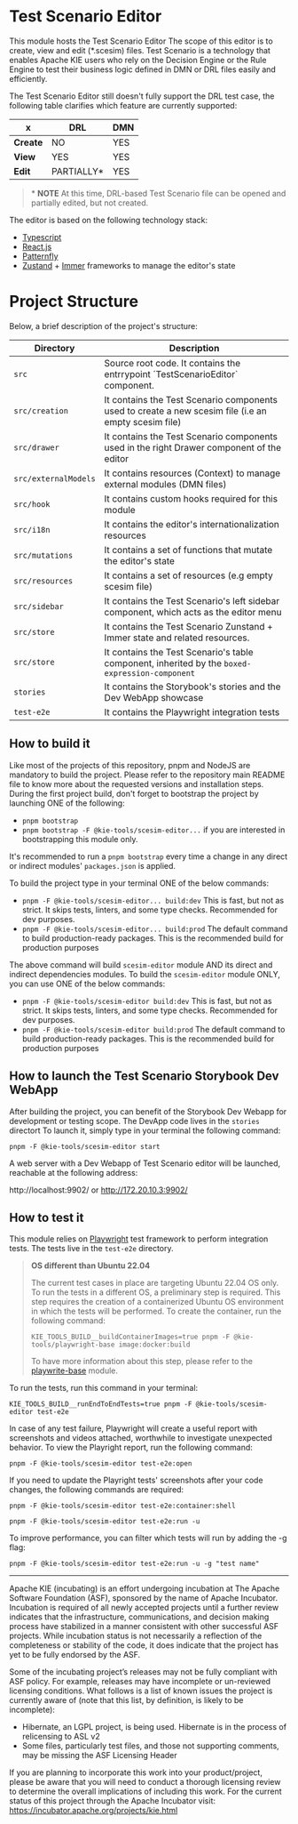 <!--
   Licensed to the Apache Software Foundation (ASF) under one
   or more contributor license agreements.  See the NOTICE file
   distributed with this work for additional information
   regarding copyright ownership.  The ASF licenses this file
   to you under the Apache License, Version 2.0 (the
   "License"); you may not use this file except in compliance
   with the License.  You may obtain a copy of the License at
     http://www.apache.org/licenses/LICENSE-2.0
   Unless required by applicable law or agreed to in writing,
   software distributed under the License is distributed on an
   "AS IS" BASIS, WITHOUT WARRANTIES OR CONDITIONS OF ANY
   KIND, either express or implied.  See the License for the
   specific language governing permissions and limitations
   under the License.
-->

# Test Scenario Editor

This module hosts the Test Scenario Editor
The scope of this editor is to create, view and edit (\*.scesim) files.
Test Scenario is a technology that enables Apache KIE users who rely on the Decision Engine or the Rule Engine to
test their business logic defined in DMN or DRL files easily and efficiently.

The Test Scenario Editor still doesn't fully support the DRL test case, the following table clarifies which feature are currently supported:

| x          | DRL         | DMN |
| ---------- | ----------- | --- |
| **Create** | NO          | YES |
| **View**   | YES         | YES |
| **Edit**   | PARTIALLY\* | YES |

> \* **NOTE** At this time, DRL-based Test Scenario file can be opened and partially edited, but not created.

The editor is based on the following technology stack:

- [Typescript](https://www.typescriptlang.org/)
- [React.js](https://react.dev/)
- [Patternfly](https://www.patternfly.org/)
- [Zustand](https://zustand-demo.pmnd.rs/) + [Immer](https://immerjs.github.io/immer/) frameworks to manage the editor's state

# Project Structure

Below, a brief description of the project's structure:

| Directory            | Description                                                                                          |
| -------------------- | ---------------------------------------------------------------------------------------------------- |
| `src`                | Source root code. It contains the entrrypoint ´TestScenarioEditor` component.                        |
| `src/creation`       | It contains the Test Scenario components used to create a new scesim file (i.e an empty scesim file) |
| `src/drawer`         | It contains the Test Scenario components used in the right Drawer component of the editor            |
| `src/externalModels` | It contains resources (Context) to manage external modules (DMN files)                               |
| `src/hook`           | It contains custom hooks required for this module                                                    |
| `src/i18n`           | It contains the editor's internationalization resources                                              |
| `src/mutations`      | It contains a set of functions that mutate the editor's state                                        |
| `src/resources`      | It contains a set of resources (e.g empty scesim file)                                               |
| `src/sidebar`        | It contains the Test Scenario's left sidebar component, which acts as the editor menu                |
| `src/store`          | It contains the Test Scenario Zunstand + Immer state and related resources.                          |
| `src/store`          | It contains the Test Scenario's table component, inherited by the `boxed-expression-component`       |
| `stories`            | It contains the Storybook's stories and the Dev WebApp showcase                                      |
| `test-e2e`           | It contains the Playwright integration tests                                                         |

## How to build it

Like most of the projects of this repository, pnpm and NodeJS are mandatory to build the project. Please refer to the
repository main README file to know more about the requested versions and installation steps. During the first project build,
don't forget to bootstrap the project by launching ONE of the following:

- `pnpm bootstrap`
- `pnpm bootstrap -F @kie-tools/scesim-editor...` if you are interested in bootstrapping this module only.

It's recommended to run a `pnpm bootstrap` every time a change in any direct or indirect modules' `packages.json` is applied.

To build the project type in your terminal ONE of the below commands:

- `pnpm -F @kie-tools/scesim-editor... build:dev` This is fast, but not as strict. It skips tests, linters, and some type checks. Recommended for dev purposes.
- `pnpm -F @kie-tools/scesim-editor... build:prod` The default command to build production-ready packages. This is the recommended build for production purposes

The above command will build `scesim-editor` module AND its direct and indirect dependencies modules.
To build the `scesim-editor` module ONLY, you can use ONE of the below commands:

- `pnpm -F @kie-tools/scesim-editor build:dev` This is fast, but not as strict. It skips tests, linters, and some type checks. Recommended for dev purposes.
- `pnpm -F @kie-tools/scesim-editor build:prod` The default command to build production-ready packages. This is the recommended build for production purposes

## How to launch the Test Scenario Storybook Dev WebApp

After building the project, you can benefit of the Storybook Dev Webapp for development or testing scope.
The DevApp code lives in the `stories` directort
To launch it, simply type in your terminal the following command:

`pnpm -F @kie-tools/scesim-editor start`

A web server with a Dev Webapp of Test Scenario editor will be launched, reachable at the following address:

http://localhost:9902/ or http://172.20.10.3:9902/

## How to test it

This module relies on [Playwright](https://playwright.dev/) test framework to perform integration tests.
The tests live in the `test-e2e` directory.

> **OS different than Ubuntu 22.04**
>
> The current test cases in place are targeting Ubuntu 22.04 OS only. To run the tests in a different OS, a preliminary
> step is required. This step requires the creation of a containerized Ubuntu OS environment in which the tests will be performed.
> To create the container, run the following command:
>
> `KIE_TOOLS_BUILD__buildContainerImages=true pnpm -F @kie-tools/playwright-base image:docker:build`
>
> To have more information about this step, please refer to the [playwrite-base](https://github.com/apache/incubator-kie-tools/tree/main/packages/playwright-base) module.

To run the tests, run this command in your terminal:

`KIE_TOOLS_BUILD__runEndToEndTests=true pnpm -F @kie-tools/scesim-editor test-e2e`

In case of any test failure, Playwright will create a useful report with screenshots and videos attached, worthwhile to investigate unexpected behavior. To view the Playright report, run the following command:

`pnpm -F @kie-tools/scesim-editor test-e2e:open`

If you need to update the Playright tests' screenshots after your code changes, the following commands are required:

`pnpm -F @kie-tools/scesim-editor test-e2e:container:shell`

`pnpm -F @kie-tools/scesim-editor test-e2e:run -u`

To improve performance, you can filter which tests will run by adding the -g flag:

`pnpm -F @kie-tools/scesim-editor test-e2e:run -u -g "test name"`

---

Apache KIE (incubating) is an effort undergoing incubation at The Apache Software
Foundation (ASF), sponsored by the name of Apache Incubator. Incubation is
required of all newly accepted projects until a further review indicates that
the infrastructure, communications, and decision making process have stabilized
in a manner consistent with other successful ASF projects. While incubation
status is not necessarily a reflection of the completeness or stability of the
code, it does indicate that the project has yet to be fully endorsed by the ASF.

Some of the incubating project’s releases may not be fully compliant with ASF
policy. For example, releases may have incomplete or un-reviewed licensing
conditions. What follows is a list of known issues the project is currently
aware of (note that this list, by definition, is likely to be incomplete):

- Hibernate, an LGPL project, is being used. Hibernate is in the process of
  relicensing to ASL v2
- Some files, particularly test files, and those not supporting comments, may
  be missing the ASF Licensing Header

If you are planning to incorporate this work into your product/project, please
be aware that you will need to conduct a thorough licensing review to determine
the overall implications of including this work. For the current status of this
project through the Apache Incubator visit:
https://incubator.apache.org/projects/kie.html
